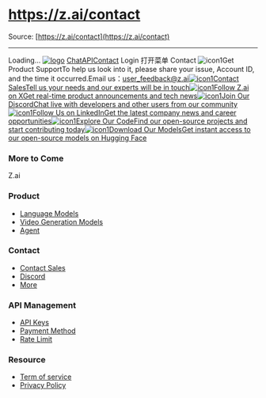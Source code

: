 # https://z.ai/contact

Source: [https://z.ai/contact](https://z.ai/contact)

---

Loading...
[![logo](https://z-cdn.chatglm.cn/z-ai/static/logo.svg)](https://z.ai/chat)
[Chat](https://z.ai/chat)[API](https://z.ai/model-api)[Contact](https://z.ai/contact)
Login
打开菜单
Contact
![icon1](https://z.ai/images/contact/chat.svg)Get Product SupportTo help us look into it, please share your issue, Account ID, and the time it occurred.Email us：user_feedback@z.ai[![icon1](https://z.ai/images/contact/cooperative.svg)Contact SalesTell us your needs and our experts will be in touch](https://z.ai/consultation?type=zaiweb)[![icon1](https://z.ai/images/contact/x.svg)Follow Z.ai on XGet real-time product announcements and tech news](https://x.com/Zai_org)[![icon1](https://z.ai/images/contact/discord.svg)Join Our DiscordChat live with developers and other users from our community](https://discord.gg/QR7SARHRxK)[![icon1](https://z.ai/images/contact/linkin.svg)Follow Us on LinkedInGet the latest company news and career opportunities](https://www.linkedin.com/company/zdotai/)[![icon1](https://z.ai/images/contact/github.svg)Explore Our CodeFind our open-source projects and start contributing today](https://github.com/zai-org)[![icon1](https://z.ai/images/contact/hf.svg)Download Our ModelsGet instant access to our open-source models on Hugging Face](https://huggingface.co/zai-org)
### More to Come
Z.ai
### Product
  * [Language Models](https://docs.z.ai/guides/llm/glm-4.6)
  * [Video Generation Models](https://docs.z.ai/guides/video/cogvideox-3)
  * [Agent](https://docs.z.ai/guides/agents/slide)


### Contact
  * [Contact Sales](https://z.ai/consultation?type=zaiweb)
  * [Discord](https://discord.com/invite/QR7SARHRxK)
  * [More](https://z.ai/contact)


### API Management
  * [API Keys](https://z.ai/manage-apikey/apikey-list)
  * [Payment Method](https://z.ai/manage-apikey/billing)
  * [Rate Limit](https://z.ai/manage-apikey/rate-limits)


### Resource
  * [Term of service](https://docs.z.ai/legal-agreement/terms-of-use)
  * [Privacy Policy](https://docs.z.ai/legal-agreement/privacy-policy)
